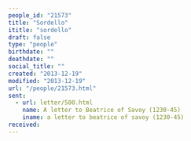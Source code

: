 ```yaml
---
people_id: "21573"
title: "Sordello"
ititle: "sordello"
draft: false
type: "people"
birthdate: ""
deathdate: ""
social_title: ""
created: "2013-12-19"
modified: "2013-12-19"
url: "/people/21573.html"
sent:
  - url: letter/500.html
    name: A letter to Beatrice of Savoy (1230-45)
    iname: a letter to beatrice of savoy (1230-45)
received:
---
```

